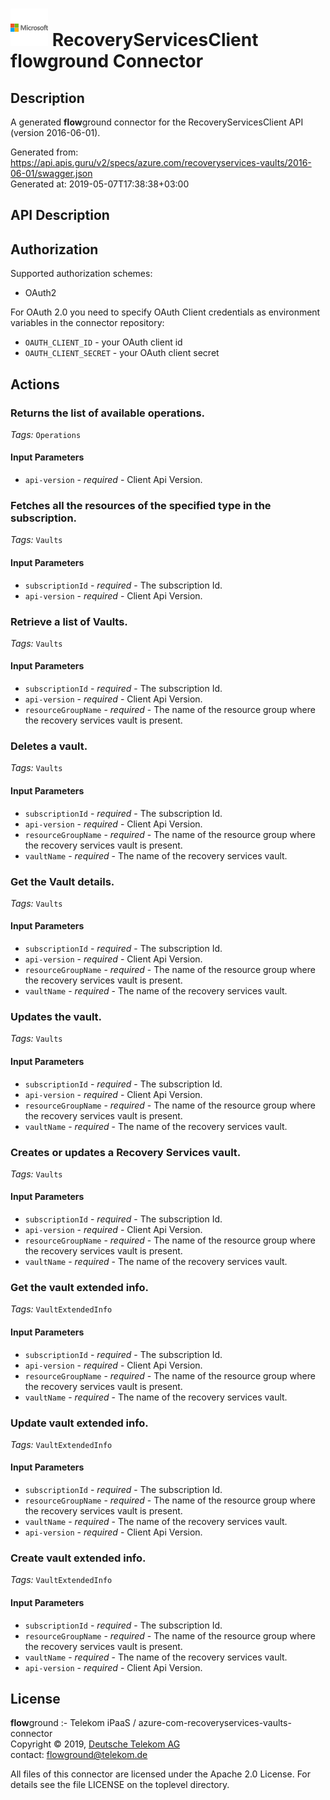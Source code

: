 # ![LOGO](logo.png) RecoveryServicesClient **flow**ground Connector

## Description

A generated **flow**ground connector for the RecoveryServicesClient API (version 2016-06-01).

Generated from: https://api.apis.guru/v2/specs/azure.com/recoveryservices-vaults/2016-06-01/swagger.json<br/>
Generated at: 2019-05-07T17:38:38+03:00

## API Description



## Authorization

Supported authorization schemes:
- OAuth2

For OAuth 2.0 you need to specify OAuth Client credentials as environment variables in the connector repository:
* `OAUTH_CLIENT_ID` - your OAuth client id
* `OAUTH_CLIENT_SECRET` - your OAuth client secret

## Actions

### Returns the list of available operations.

*Tags:* `Operations`

#### Input Parameters
* `api-version` - _required_ - Client Api Version.

### Fetches all the resources of the specified type in the subscription.

*Tags:* `Vaults`

#### Input Parameters
* `subscriptionId` - _required_ - The subscription Id.
* `api-version` - _required_ - Client Api Version.

### Retrieve a list of Vaults.

*Tags:* `Vaults`

#### Input Parameters
* `subscriptionId` - _required_ - The subscription Id.
* `api-version` - _required_ - Client Api Version.
* `resourceGroupName` - _required_ - The name of the resource group where the recovery services vault is present.

### Deletes a vault.

*Tags:* `Vaults`

#### Input Parameters
* `subscriptionId` - _required_ - The subscription Id.
* `api-version` - _required_ - Client Api Version.
* `resourceGroupName` - _required_ - The name of the resource group where the recovery services vault is present.
* `vaultName` - _required_ - The name of the recovery services vault.

### Get the Vault details.

*Tags:* `Vaults`

#### Input Parameters
* `subscriptionId` - _required_ - The subscription Id.
* `api-version` - _required_ - Client Api Version.
* `resourceGroupName` - _required_ - The name of the resource group where the recovery services vault is present.
* `vaultName` - _required_ - The name of the recovery services vault.

### Updates the vault.

*Tags:* `Vaults`

#### Input Parameters
* `subscriptionId` - _required_ - The subscription Id.
* `api-version` - _required_ - Client Api Version.
* `resourceGroupName` - _required_ - The name of the resource group where the recovery services vault is present.
* `vaultName` - _required_ - The name of the recovery services vault.

### Creates or updates a Recovery Services vault.

*Tags:* `Vaults`

#### Input Parameters
* `subscriptionId` - _required_ - The subscription Id.
* `api-version` - _required_ - Client Api Version.
* `resourceGroupName` - _required_ - The name of the resource group where the recovery services vault is present.
* `vaultName` - _required_ - The name of the recovery services vault.

### Get the vault extended info.

*Tags:* `VaultExtendedInfo`

#### Input Parameters
* `subscriptionId` - _required_ - The subscription Id.
* `api-version` - _required_ - Client Api Version.
* `resourceGroupName` - _required_ - The name of the resource group where the recovery services vault is present.
* `vaultName` - _required_ - The name of the recovery services vault.

### Update vault extended info.

*Tags:* `VaultExtendedInfo`

#### Input Parameters
* `subscriptionId` - _required_ - The subscription Id.
* `resourceGroupName` - _required_ - The name of the resource group where the recovery services vault is present.
* `vaultName` - _required_ - The name of the recovery services vault.
* `api-version` - _required_ - Client Api Version.

### Create vault extended info.

*Tags:* `VaultExtendedInfo`

#### Input Parameters
* `subscriptionId` - _required_ - The subscription Id.
* `resourceGroupName` - _required_ - The name of the resource group where the recovery services vault is present.
* `vaultName` - _required_ - The name of the recovery services vault.
* `api-version` - _required_ - Client Api Version.

## License

**flow**ground :- Telekom iPaaS / azure-com-recoveryservices-vaults-connector<br/>
Copyright © 2019, [Deutsche Telekom AG](https://www.telekom.de)<br/>
contact: flowground@telekom.de

All files of this connector are licensed under the Apache 2.0 License. For details
see the file LICENSE on the toplevel directory.
